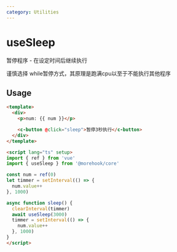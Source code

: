```yaml
---
category: Utilities
---
```


# useSleep

暂停程序 - 在设定时间后继续执行

谨慎选择 while暂停方式，其原理是跑满cpu以至于不能执行其他程序

## Usage

```html
<template>
  <div>
    <p>num: {{ num }}</p>

    <c-button @click="sleep">暂停3秒执行</c-button>
  </div>
</template>

<script lang="ts" setup>
import { ref } from 'vue'
import { useSleep } from '@morehook/core'

const num = ref(0)
let timmer = setInterval(() => {
  num.value++
}, 1000)

async function sleep() {
  clearInterval(timmer)
  await useSleep(3000)
  timmer = setInterval(() => {
    num.value++
  }, 1000)
}
</script>
```